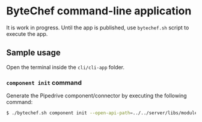 # ByteChef command-line application

It is work in progress. Until the app is published, use ```bytechef.sh``` script to execute the app.

## Sample usage

Open the terminal inside the `cli/cli-app` folder.

### ```component init``` command

Generate the Pipedrive component/connector by executing the following command:

```bash
$ ./bytechef.sh component init --open-api-path=../../server/libs/modules/components/pipedrive/openapi.yaml --output-path=../../server/libs/modules/components pipedrive
```
